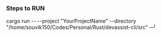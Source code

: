 ### Steps to RUN

cargo run -- --project "YourProjectName" --directory "/home/souvik150/Codes/Personal/Rust/devassist-cli/src"                                ─╯
